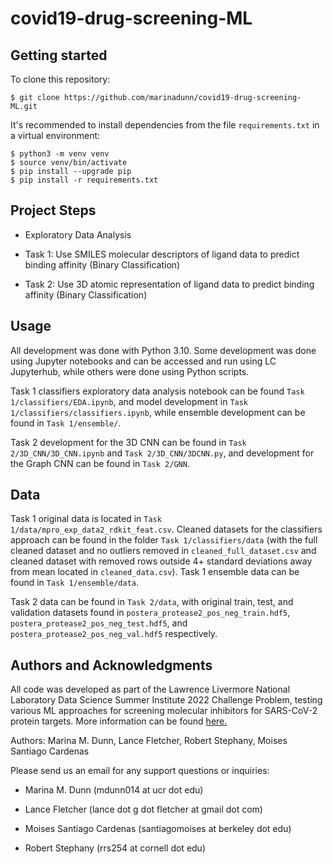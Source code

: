# covid19-drug-screening-ML

## Getting started

To clone this repository:

`$ git clone https://github.com/marinadunn/covid19-drug-screening-ML.git`

It's recommended to install dependencies from the file `requirements.txt` in a virtual environment:
```
$ python3 -m venv venv
$ source venv/bin/activate
$ pip install --upgrade pip
$ pip install -r requirements.txt
```

## Project Steps

- Exploratory Data Analysis

- Task 1: Use SMILES molecular descriptors of ligand data to predict binding affinity (Binary Classification)

- Task 2: Use 3D atomic representation of ligand data to predict binding affinity (Binary Classification)

## Usage

All development was done with Python 3.10. Some development was done using Jupyter notebooks and can be accessed and run using LC Jupyterhub, while others were done using Python scripts. 

Task 1 classifiers exploratory data analysis notebook can be found `Task 1/classifiers/EDA.ipynb`, and model development in `Task 1/classifiers/classifiers.ipynb`, while ensemble development can be found in `Task 1/ensemble/`.

Task 2 development for the 3D CNN can be found in `Task 2/3D_CNN/3D_CNN.ipynb` and `Task 2/3D_CNN/3DCNN.py`, and development for the Graph CNN can be found in `Task 2/GNN`.

## Data

Task 1 original data is located in `Task 1/data/mpro_exp_data2_rdkit_feat.csv`. Cleaned datasets for the classifiers approach can be found in the folder `Task 1/classifiers/data` (with the full cleaned dataset and no outliers removed in `cleaned_full_dataset.csv` and cleaned dataset with removed rows outside 4+ standard deviations away from mean located in `cleaned_data.csv`). Task 1 ensemble data can be found in `Task 1/ensemble/data`.

Task 2 data can be found in `Task 2/data`, with original train, test, and validation datasets found in `postera_protease2_pos_neg_train.hdf5`, `postera_protease2_pos_neg_test.hdf5`, and `postera_protease2_pos_neg_val.hdf5` respectively.

## Authors and Acknowledgments

All code was developed as part of the Lawrence Livermore National Laboratory Data Science Summer Institute 2022 Challenge Problem, testing various ML approaches for screening molecular inhibitors for SARS-CoV-2 protein targets. More information can be found [here.](https://myconfluence.llnl.gov/display/DSSI/2022+Challenge+Problem)

Authors: Marina M. Dunn, Lance Fletcher, Robert Stephany, Moises Santiago Cardenas

Please send us an email for any support questions or inquiries:

* Marina M. Dunn (mdunn014 at ucr dot edu)

* Lance Fletcher (lance dot g dot fletcher at gmail dot com)

* Moises Santiago Cardenas (santiagomoises at berkeley dot edu)

* Robert Stephany (rrs254 at cornell dot edu)
